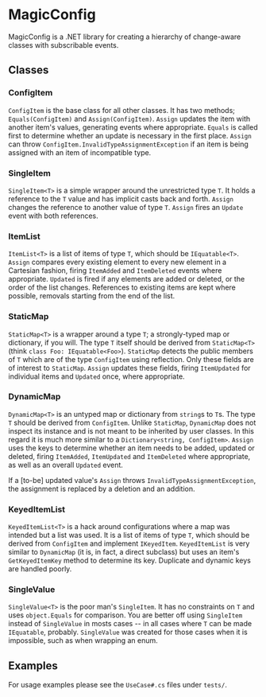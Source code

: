 # MagicConfig

MagicConfig is a .NET library for creating a hierarchy of change-aware classes with subscribable events.

## Classes

### ConfigItem
`ConfigItem` is the base class for all other classes. It has two methods; `Equals(ConfigItem)` and `Assign(ConfigItem)`. `Assign` updates the item with another item's values, generating events where appropriate. `Equals` is called first to determine whether an update is necessary in the first place. `Assign` can throw `ConfigItem.InvalidTypeAssignmentException` if an item is being assigned with an item of incompatible type.

### SingleItem
`SingleItem<T>` is a simple wrapper around the unrestricted type `T`. It holds a reference to the `T` value and has implicit casts back and forth. `Assign` changes the reference to another value of type `T`. `Assign` fires an `Update` event with both references.

### ItemList
`ItemList<T>` is a list of items of type `T`, which should be `IEquatable<T>`. `Assign` compares every existing element to every new element in a Cartesian fashion, firing `ItemAdded` and `ItemDeleted` events where appropriate. `Updated` is fired if any elements are added or deleted, or the order of the list changes. References to existing items are kept where possible, removals starting from the end of the list.

### StaticMap
`StaticMap<T>` is a wrapper around a type `T`; a strongly-typed map or dictionary, if you will. The type `T` itself should be derived from `StaticMap<T>` (think `class Foo: IEquatable<Foo>`). `StaticMap` detects the public members of `T` which are of the type `ConfigItem` using reflection. Only these fields are of interest to `StaticMap`. `Assign` updates these fields, firing `ItemUpdated` for individual items and `Updated` once, where appropriate.

### DynamicMap
`DynamicMap<T>` is an untyped map or dictionary from `string`s to `T`s. The type `T` should be derived from `ConfigItem`. Unlike `StaticMap`, `DynamicMap` does not inspect its instance and is not meant to be inherited by user classes. In this regard it is much more similar to a `Dictionary<string, ConfigItem>`. `Assign` uses the keys to determine whether an item needs to be added, updated or deleted, firing `ItemAdded`, `ItemUpdated` and `ItemDeleted`  where appropriate, as well as an overall `Updated` event.

If a [to-be] updated value's `Assign` throws `InvalidTypeAssignmentException`, the assignment is replaced by a deletion and an addition.

### KeyedItemList
`KeyedItemList<T>` is a hack around configurations where a map was intended but a list was used. It is a list of items of type `T`, which should be derived from `ConfigItem` and implement `IKeyedItem`. `KeyedItemList` is very similar to `DynamicMap` (it is, in fact, a direct subclass) but uses an item's `GetKeyedItemKey` method to determine its key. Duplicate and dynamic keys are handled poorly.

### SingleValue
`SingleValue<T>` is the poor man's `SingleItem`. It has no constraints on `T` and uses `object.Equals` for comparison. You are better off using `SingleItem` instead of `SingleValue` in mosts cases -- in all cases where `T` can be made `IEquatable`, probably. `SingleValue` was created for those cases when it is impossible, such as when wrapping an enum.

## Examples ##

For usage examples please see the `UseCase#.cs` files under `tests/`.
